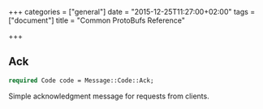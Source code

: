 +++
categories = ["general"]
date = "2015-12-25T11:27:00+02:00"
tags = ["document"]
title = "Common ProtoBufs Reference"

+++


Ack
---
```proto
required Code code = Message::Code::Ack;
```
Simple acknowledgment message for requests from clients.

